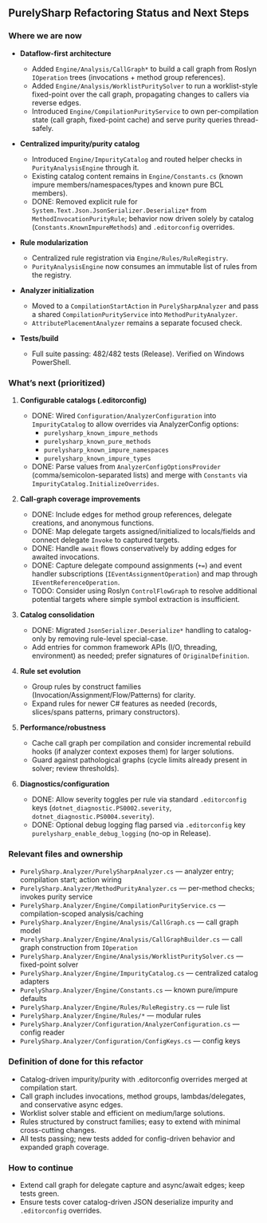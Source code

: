 ## PurelySharp Refactoring Status and Next Steps

### Where we are now

- **Dataflow-first architecture**
  - Added `Engine/Analysis/CallGraph*` to build a call graph from Roslyn `IOperation` trees (invocations + method group references).
  - Added `Engine/Analysis/WorklistPuritySolver` to run a worklist-style fixed-point over the call graph, propagating changes to callers via reverse edges.
  - Introduced `Engine/CompilationPurityService` to own per-compilation state (call graph, fixed-point cache) and serve purity queries thread-safely.

- **Centralized impurity/purity catalog**
  - Introduced `Engine/ImpurityCatalog` and routed helper checks in `PurityAnalysisEngine` through it.
  - Existing catalog content remains in `Engine/Constants.cs` (known impure members/namespaces/types and known pure BCL members).
  - DONE: Removed explicit rule for `System.Text.Json.JsonSerializer.Deserialize*` from `MethodInvocationPurityRule`; behavior now driven solely by catalog (`Constants.KnownImpureMethods`) and `.editorconfig` overrides.

- **Rule modularization**
  - Centralized rule registration via `Engine/Rules/RuleRegistry`.
  - `PurityAnalysisEngine` now consumes an immutable list of rules from the registry.

- **Analyzer initialization**
  - Moved to a `CompilationStartAction` in `PurelySharpAnalyzer` and pass a shared `CompilationPurityService` into `MethodPurityAnalyzer`.
  - `AttributePlacementAnalyzer` remains a separate focused check.

- **Tests/build**
  - Full suite passing: 482/482 tests (Release). Verified on Windows PowerShell.

### What’s next (prioritized)

1. **Configurable catalogs (.editorconfig)**
   - DONE: Wired `Configuration/AnalyzerConfiguration` into `ImpurityCatalog` to allow overrides via AnalyzerConfig options:
     - `purelysharp_known_impure_methods`
     - `purelysharp_known_pure_methods`
     - `purelysharp_known_impure_namespaces`
     - `purelysharp_known_impure_types`
   - DONE: Parse values from `AnalyzerConfigOptionsProvider` (comma/semicolon-separated lists) and merge with `Constants` via `ImpurityCatalog.InitializeOverrides`.

2. **Call-graph coverage improvements**
   - DONE: Include edges for method group references, delegate creations, and anonymous functions.
   - DONE: Map delegate targets assigned/initialized to locals/fields and connect delegate `Invoke` to captured targets.
   - DONE: Handle `await` flows conservatively by adding edges for awaited invocations.
   - DONE: Capture delegate compound assignments (`+=`) and event handler subscriptions (`IEventAssignmentOperation`) and map through `IEventReferenceOperation`.
   - TODO: Consider using Roslyn `ControlFlowGraph` to resolve additional potential targets where simple symbol extraction is insufficient.

3. **Catalog consolidation**
   - DONE: Migrated `JsonSerializer.Deserialize*` handling to catalog-only by removing rule-level special-case.
   - Add entries for common framework APIs (I/O, threading, environment) as needed; prefer signatures of `OriginalDefinition`.

4. **Rule set evolution**
   - Group rules by construct families (Invocation/Assignment/Flow/Patterns) for clarity.
   - Expand rules for newer C# features as needed (records, slices/spans patterns, primary constructors).

5. **Performance/robustness**
   - Cache call graph per compilation and consider incremental rebuild hooks (if analyzer context exposes them) for larger solutions.
   - Guard against pathological graphs (cycle limits already present in solver; review thresholds).

6. **Diagnostics/configuration**
   - DONE: Allow severity toggles per rule via standard `.editorconfig` keys (`dotnet_diagnostic.PS0002.severity`, `dotnet_diagnostic.PS0004.severity`).
   - DONE: Optional debug logging flag parsed via `.editorconfig` key `purelysharp_enable_debug_logging` (no-op in Release).

### Relevant files and ownership

- `PurelySharp.Analyzer/PurelySharpAnalyzer.cs` — analyzer entry; compilation start; action wiring
- `PurelySharp.Analyzer/MethodPurityAnalyzer.cs` — per-method checks; invokes purity service
- `PurelySharp.Analyzer/Engine/CompilationPurityService.cs` — compilation-scoped analysis/caching
- `PurelySharp.Analyzer/Engine/Analysis/CallGraph.cs` — call graph model
- `PurelySharp.Analyzer/Engine/Analysis/CallGraphBuilder.cs` — call graph construction from `IOperation`
- `PurelySharp.Analyzer/Engine/Analysis/WorklistPuritySolver.cs` — fixed-point solver
- `PurelySharp.Analyzer/Engine/ImpurityCatalog.cs` — centralized catalog adapters
- `PurelySharp.Analyzer/Engine/Constants.cs` — known pure/impure defaults
- `PurelySharp.Analyzer/Engine/Rules/RuleRegistry.cs` — rule list
- `PurelySharp.Analyzer/Engine/Rules/*` — modular rules
- `PurelySharp.Analyzer/Configuration/AnalyzerConfiguration.cs` — config reader
- `PurelySharp.Analyzer/Configuration/ConfigKeys.cs` — config keys

### Definition of done for this refactor

- Catalog-driven impurity/purity with .editorconfig overrides merged at compilation start.
- Call graph includes invocations, method groups, lambdas/delegates, and conservative async edges.
- Worklist solver stable and efficient on medium/large solutions.
- Rules structured by construct families; easy to extend with minimal cross-cutting changes.
- All tests passing; new tests added for config-driven behavior and expanded graph coverage.

### How to continue

- Extend call graph for delegate capture and async/await edges; keep tests green.
- Ensure tests cover catalog-driven JSON deserialize impurity and `.editorconfig` overrides.


